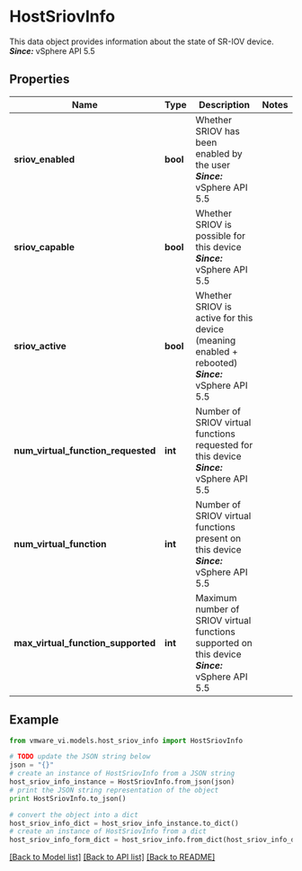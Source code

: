 # HostSriovInfo

This data object provides information about the state of SR-IOV device.  ***Since:*** vSphere API 5.5 

## Properties
Name | Type | Description | Notes
------------ | ------------- | ------------- | -------------
**sriov_enabled** | **bool** | Whether SRIOV has been enabled by the user  ***Since:*** vSphere API 5.5  | 
**sriov_capable** | **bool** | Whether SRIOV is possible for this device  ***Since:*** vSphere API 5.5  | 
**sriov_active** | **bool** | Whether SRIOV is active for this device (meaning enabled + rebooted)  ***Since:*** vSphere API 5.5  | 
**num_virtual_function_requested** | **int** | Number of SRIOV virtual functions requested for this device  ***Since:*** vSphere API 5.5  | 
**num_virtual_function** | **int** | Number of SRIOV virtual functions present on this device  ***Since:*** vSphere API 5.5  | 
**max_virtual_function_supported** | **int** | Maximum number of SRIOV virtual functions supported on this device  ***Since:*** vSphere API 5.5  | 

## Example

```python
from vmware_vi.models.host_sriov_info import HostSriovInfo

# TODO update the JSON string below
json = "{}"
# create an instance of HostSriovInfo from a JSON string
host_sriov_info_instance = HostSriovInfo.from_json(json)
# print the JSON string representation of the object
print HostSriovInfo.to_json()

# convert the object into a dict
host_sriov_info_dict = host_sriov_info_instance.to_dict()
# create an instance of HostSriovInfo from a dict
host_sriov_info_form_dict = host_sriov_info.from_dict(host_sriov_info_dict)
```
[[Back to Model list]](../README.md#documentation-for-models) [[Back to API list]](../README.md#documentation-for-api-endpoints) [[Back to README]](../README.md)


